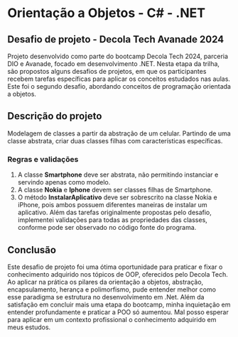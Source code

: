 # Orientação a Objetos - C# - .NET

## Desafio de projeto - Decola Tech Avanade 2024
Projeto desenvolvido como parte do bootcamp Decola Tech 2024, parceria DIO e Avanade, focado em desenvolvimento .NET.
Nesta etapa da trilha, são propostos alguns desafios de projetos, em que os participantes recebem tarefas específicas para aplicar os conceitos estudados nas aulas. Este foi o segundo desafio, abordando conceitos de programação orientada a objetos.

## Descrição do projeto
Modelagem de classes a partir da abstração de um celular.
Partindo de uma classe abstrata, criar duas classes filhas com características específicas.

### Regras e validações
1. A classe **Smartphone** deve ser abstrata, não permitindo instanciar e servindo apenas como modelo.
2. A classe **Nokia** e **Iphone** devem ser classes filhas de Smartphone.
3. O método **InstalarAplicativo** deve ser sobrescrito na classe Nokia e iPhone, pois ambos possuem diferentes maneiras de instalar um aplicativo.
Além das tarefas originalmente propostas pelo desafio, implementei validações para todas as propriedades das classes, conforme pode ser observado no código fonte do programa.

## Conclusão
Este desafio de projeto foi uma ótima oportunidade para praticar e fixar o conhecimento adquirido nos tópicos de OOP, oferecidos pelo Decola Tech.
Ao aplicar na prática os pilares da orientação a objetos, abstração, encapsulamento, herança e polimorfismo, pude entender melhor como esse paradigma se estrutura no desenvolvimento em .Net.
Além da satisfação em concluir mais uma etapa do bootcamp, minha inquietação em entender profundamente e praticar a POO só aumentou. Mal posso esperar para aplicar em um contexto profissional o conhecimento adquirido em meus estudos.
